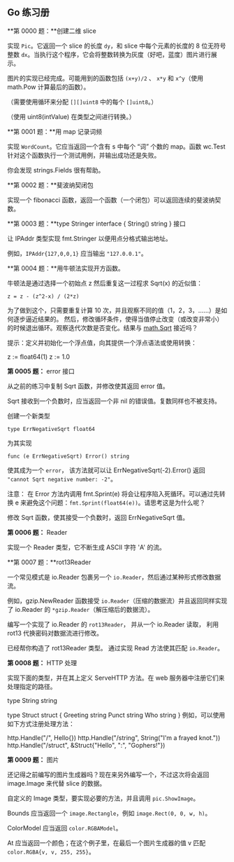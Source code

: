 ## Go 练习册

**第 0000 题：**创建二维 slice

实现 `Pic`。它返回一个 slice 的长度 `dy`，和 slice 中每个元素的长度的 8 位无符号整数 `dx`。当执行这个程序，它会将整数转换为灰度（好吧，蓝度）图片进行展示。

图片的实现已经完成。可能用到的函数包括 `(x+y)/2` 、 `x*y` 和 `x^y`（使用 math.Pow 计算最后的函数）。

（需要使用循环来分配 `[][]uint8` 中的每个 `[]uint8`。）

（使用 uint8(intValue) 在类型之间进行转换。）

**第 0001 题：**用 map 记录词频

实现 `WordCount`。它应当返回一个含有 s 中每个 “词” 个数的 map。函数 wc.Test 针对这个函数执行一个测试用例，并输出成功还是失败。

你会发现 strings.Fields 很有帮助。

**第 0002 题：**斐波纳契闭包

实现一个 fibonacci 函数，返回一个函数（一个闭包）可以返回连续的斐波纳契数。

**第 0003 题：**type Stringer interface { String() string } 接口

让 IPAddr 类型实现 fmt.Stringer 以便用点分格式输出地址。

例如，`IPAddr{127,0,0,1}` 应当输出 `"127.0.0.1"`。

**第 0004 题：**用牛顿法实现开方函数。

牛顿法是通过选择一个初始点 z 然后重复这一过程求 Sqrt(x) 的近似值：

    z = z - (z^2-x) / (2*z)

为了做到这个，只需要重复计算 10 次，并且观察不同的值（1，2，3，……）是如何逐步逼近结果的。 然后，修改循环条件，使得当值停止改变（或改变非常小）的时候退出循环。观察迭代次数是否变化。结果与 [math.Sqrt](http://golang.org/pkg/math/#Sqrt) 接近吗？

提示：定义并初始化一个浮点值，向其提供一个浮点语法或使用转换：

z := float64(1)
z := 1.0

**第 0005 题：** error 接口

从之前的练习中复制 Sqrt 函数，并修改使其返回 error 值。

Sqrt 接收到一个负数时，应当返回一个非 nil 的错误值。复数同样也不被支持。

创建一个新类型

    type ErrNegativeSqrt float64

为其实现

    func (e ErrNegativeSqrt) Error() string

使其成为一个 `error`， 该方法就可以让 ErrNegativeSqrt(-2).Error() 返回 `"cannot Sqrt negative number: -2"`。

注意： 在 Error 方法内调用 fmt.Sprint(e) 将会让程序陷入死循环。可以通过先转换 e 来避免这个问题：`fmt.Sprint(float64(e))`。请思考这是为什么呢？

修改 Sqrt 函数，使其接受一个负数时，返回 ErrNegativeSqrt 值。

**第 0006 题：** Reader

实现一个 Reader 类型，它不断生成 ASCII 字符 'A' 的流。

**第 0007 题：**rot13Reader

一个常见模式是 io.Reader 包裹另一个 `io.Reader`，然后通过某种形式修改数据流。

例如，gzip.NewReader 函数接受 `io.Reader`（压缩的数据流）并且返回同样实现了 io.Reader 的 `*gzip.Reader`（解压缩后的数据流）。

编写一个实现了 io.Reader 的 `rot13Reader`， 并从一个 io.Reader 读取， 利用 rot13 代换密码对数据流进行修改。

已经帮你构造了 rot13Reader 类型。 通过实现 Read 方法使其匹配 `io.Reader`。

**第 0008 题：** HTTP 处理

实现下面的类型，并在其上定义 ServeHTTP 方法。在 web 服务器中注册它们来处理指定的路径。

type String string

type Struct struct {
    Greeting string
    Punct    string
    Who      string
}
例如，可以使用如下方式注册处理方法：

http.Handle("/", Hello{})
http.Handle("/string", String("I'm a frayed knot."))
http.Handle("/struct", &Struct{"Hello", ":", "Gophers!"})

**第 0009 题：** 图片

还记得之前编写的图片生成器吗？现在来另外编写一个，不过这次将会返回 image.Image 来代替 slice 的数据。

自定义的 Image 类型，要实现必要的方法，并且调用 `pic.ShowImage`。

Bounds 应当返回一个 `image.Rectangle`，例如 `image.Rect(0, 0, w, h)`。

ColorModel 应当返回 `color.RGBAModel`。

At 应当返回一个颜色；在这个例子里，在最后一个图片生成器的值 v 匹配 `color.RGBA{v, v, 255, 255}`。
